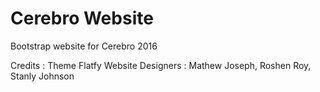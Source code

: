 # Cerebro Website
Bootstrap website for Cerebro 2016

Credits : Theme Flatfy
Website Designers : Mathew Joseph, Roshen Roy, Stanly Johnson

